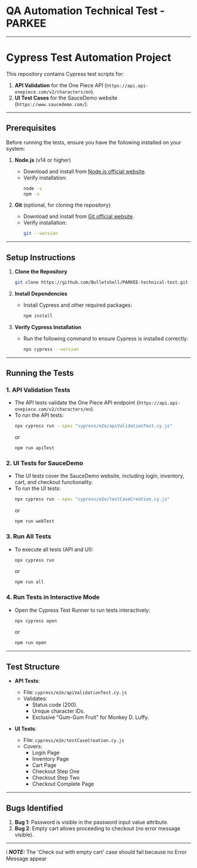 # QA Automation Technical Test - PARKEE

---

# Cypress Test Automation Project

This repository contains Cypress test scripts for:

1. **API Validation** for the One Piece API (`https://api.api-onepiece.com/v2/characters/en`).
2. **UI Test Cases** for the SauceDemo website (`https://www.saucedemo.com/`).

---

## Prerequisites

Before running the tests, ensure you have the following installed on your system:

1. **Node.js** (v14 or higher)

   - Download and install from [Node.js official website](https://nodejs.org/).
   - Verify installation:
     ```bash
     node -v
     npm -v
     ```

2. **Git** (optional, for cloning the repository)
   - Download and install from [Git official website](https://git-scm.com/).
   - Verify installation:
     ```bash
     git --version
     ```

---

## Setup Instructions

1. **Clone the Repository**

   ```bash
   git clone https://github.com/Bulletshell/PARKEE-technical-test.git
   ```

2. **Install Dependencies**

   - Install Cypress and other required packages:
     ```bash
     npm install
     ```

3. **Verify Cypress Installation**
   - Run the following command to ensure Cypress is installed correctly:
     ```bash
     npx cypress --version
     ```

---

## Running the Tests

### 1. **API Validation Tests**

- The API tests validate the One Piece API endpoint (`https://api.api-onepiece.com/v2/characters/en`).
- To run the API tests:
  ```bash
  npx cypress run --spec "cypress/e2e/apiValidationTest.cy.js"
  ```
  or
  ```bash
  npm run apiTest
  ```

### 2. **UI Tests for SauceDemo**

- The UI tests cover the SauceDemo website, including login, inventory, cart, and checkout functionality.
- To run the UI tests:
  ```bash
  npx cypress run --spec "cypress/e2e/testCaseCreation.cy.js"
  ```
  or
  ```bash
  npm run webTest
  ```

### 3. **Run All Tests**

- To execute all tests (API and UI):
  ```bash
  npx cypress run
  ```
  or
  ```bash
  npm run all
  ```

### 4. **Run Tests in Interactive Mode**

- Open the Cypress Test Runner to run tests interactively:
  ```bash
  npx cypress open
  ```
  or
  ```bash
  npm run open
  ```

---

## Test Structure

- **API Tests**:

  - File: `cypress/e2e/apiValidationTest.cy.js`
  - Validates:
    - Status code (200).
    - Unique character IDs.
    - Exclusive "Gum-Gum Fruit" for Monkey D. Luffy.

- **UI Tests**:
  - File: `cypress/e2e/testCaseCreation.cy.js`
  - Covers:
    - Login Page
    - Inventory Page
    - Cart Page
    - Checkout Step One
    - Checkout Step Two
    - Checkout Complete Page

---

## Bugs Identified

1. **Bug 1**: Password is visible in the password input value attribute.
2. **Bug 2**: Empty cart allows proceeding to checkout (no error message visible).

---

ℹ️ **_NOTE:_** The 'Check out with empty cart' case should fail because no Error Message appear

